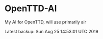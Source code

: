# OpenTTD-AI
My AI for OpenTTD, will use primarily air

Latest backup: Sun Aug 25 14:53:01 UTC 2019
